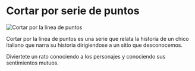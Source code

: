 # Cortar por serie de puntos

![Cortar por la linea de puntos](https://media.discordapp.net/attachments/1025054668038090855/1025055321137352834/unknown.png?width=324&height=480)

Cortar por la linea de puntos es una serie que relata la historia de un chico italiano que narra su historia dirigiendose a un sitio que desconocemos. 

Diviertete un rato conociendo a los personajes y conociendo sus sentimientos mutuos.
